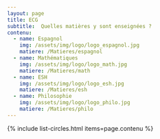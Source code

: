 ```yaml
---
layout: page
title: ECG
subtitle:  Quelles matières y sont enseignées ?
contenu:
  - name: Espagnol
    img: /assets/img/logo/logo_espagnol.jpg
    matiere: /Matieres/espagnol
  - name: Mathématiques
    img: /assets/img/logo/logo_math.jpg
    matiere: /Matieres/math
  - name: ESH
    img: /assets/img/logo/logo_esh.jpg
    matiere: /Matieres/esh
  - name: Philosophie
    img: /assets/img/logo/logo_philo.jpg
    matiere: /Matieres/philo
---
```



{% include list-circles.html items=page.contenu %}

